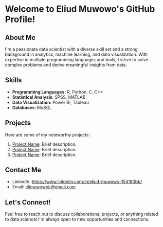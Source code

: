 # Welcome to Eliud Muwowo's GitHub Profile!

## About Me
I'm a passionate data scientist with a diverse skill set and a strong background in analytics, machine learning, and data visualization. With expertise in multiple programming languages and tools, I strive to solve complex problems and derive meaningful insights from data.

## Skills
- **Programming Languages:** R, Python, C, C++
- **Statistical Analysis:** SPSS, MATLAB
- **Data Visualization:** Power BI, Tableau
- **Databases:** MySQL

## Projects
Here are some of my noteworthy projects:
1. [Project Name](link-to-project): Brief description.
2. [Project Name](link-to-project): Brief description.
3. [Project Name](link-to-project): Brief description.

## Contact Me
- LinkedIn: https://www.linkedin.com/in/eliud-muwowo-154180bb/
- Email: elimuwowojr@gmail.com

## Let's Connect!
Feel free to reach out to discuss collaborations, projects, or anything related to data science! I'm always open to new opportunities and connections.

